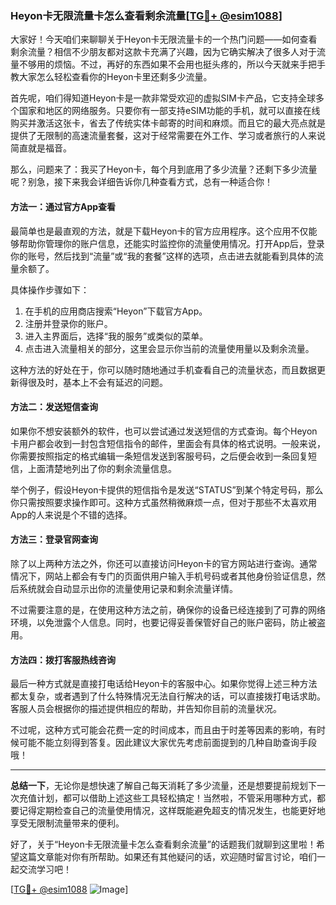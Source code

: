 ### Heyon卡无限流量卡怎么查看剩余流量[[TG💪+ @esim1088](https://t.me/s/esim1088)]

大家好！今天咱们来聊聊关于Heyon卡无限流量卡的一个热门问题——如何查看剩余流量？相信不少朋友都对这款卡充满了兴趣，因为它确实解决了很多人对于流量不够用的烦恼。不过，再好的东西如果不会用也挺头疼的，所以今天就来手把手教大家怎么轻松查看你的Heyon卡里还剩多少流量。

首先呢，咱们得知道Heyon卡是一款非常受欢迎的虚拟SIM卡产品，它支持全球多个国家和地区的网络服务。只要你有一部支持eSIM功能的手机，就可以直接在线购买并激活这张卡，省去了传统实体卡邮寄的时间和麻烦。而且它的最大亮点就是提供了无限制的高速流量套餐，这对于经常需要在外工作、学习或者旅行的人来说简直就是福音。

那么，问题来了：我买了Heyon卡，每个月到底用了多少流量？还剩下多少流量呢？别急，接下来我会详细告诉你几种查看方式，总有一种适合你！

#### 方法一：通过官方App查看

最简单也是最直观的方法，就是下载Heyon卡的官方应用程序。这个应用不仅能够帮助你管理你的账户信息，还能实时监控你的流量使用情况。打开App后，登录你的账号，然后找到“流量”或“我的套餐”这样的选项，点击进去就能看到具体的流量余额了。

具体操作步骤如下：
1. 在手机的应用商店搜索“Heyon”下载官方App。
2. 注册并登录你的账户。
3. 进入主界面后，选择“我的服务”或类似的菜单。
4. 点击进入流量相关的部分，这里会显示你当前的流量使用量以及剩余流量。

这种方法的好处在于，你可以随时随地通过手机查看自己的流量状态，而且数据更新得很及时，基本上不会有延迟的问题。

#### 方法二：发送短信查询

如果你不想安装额外的软件，也可以尝试通过发送短信的方式查询。每个Heyon卡用户都会收到一封包含短信指令的邮件，里面会有具体的格式说明。一般来说，你需要按照指定的格式编辑一条短信发送到客服号码，之后便会收到一条回复短信，上面清楚地列出了你的剩余流量信息。

举个例子，假设Heyon卡提供的短信指令是发送“STATUS”到某个特定号码，那么你只需按照要求操作即可。这种方式虽然稍微麻烦一点，但对于那些不太喜欢用App的人来说是个不错的选择。

#### 方法三：登录官网查询

除了以上两种方法之外，你还可以直接访问Heyon卡的官方网站进行查询。通常情况下，网站上都会有专门的页面供用户输入手机号码或者其他身份验证信息，然后系统就会自动显示出你的流量使用记录和剩余流量详情。

不过需要注意的是，在使用这种方法之前，确保你的设备已经连接到了可靠的网络环境，以免泄露个人信息。同时，也要记得妥善保管好自己的账户密码，防止被盗用。

#### 方法四：拨打客服热线咨询

最后一种方式就是直接打电话给Heyon卡的客服中心。如果你觉得上述三种方法都太复杂，或者遇到了什么特殊情况无法自行解决的话，可以直接拨打电话求助。客服人员会根据你的描述提供相应的帮助，并告知你目前的流量状况。

不过呢，这种方式可能会花费一定的时间成本，而且由于时差等因素的影响，有时候可能不能立刻得到答复。因此建议大家优先考虑前面提到的几种自助查询手段哦！

---

**总结一下**，无论你是想快速了解自己每天消耗了多少流量，还是想要提前规划下一次充值计划，都可以借助上述这些工具轻松搞定！当然啦，不管采用哪种方式，都要记得定期检查自己的流量使用情况，这样既能避免超支的情况发生，也能更好地享受无限制流量带来的便利。

好了，关于“Heyon卡无限流量卡怎么查看剩余流量”的话题我们就聊到这里啦！希望这篇文章能对你有所帮助。如果还有其他疑问的话，欢迎随时留言讨论，咱们一起交流学习吧！

[[TG💪+ @esim1088](https://t.me/s/esim1088) ![Image](https://i.postimg.cc/4NQfJmqS/Snipaste-2025-05-13-00-14-12.png)]